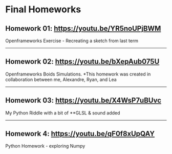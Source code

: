 # Final Homeworks

## Homework 01: https://youtu.be/YR5noUPjBWM
Openframeworks Exercise - Recreating a sketch from last term

----------

## Homework 02: https://youtu.be/bXepAub075U
Openframeworks Boids Simulations. 
*This homework was created in collaboration between me, Alexandre, Ryan, and Lea

----------

## Homework 03: https://youtu.be/X4WsP7uBUvc
My Python Riddle with a bit of **GLSL & sound added

----------

## Homework 4: https://youtu.be/qF0f8xUpQAY
Python Homework - exploring Numpy
